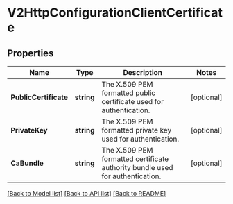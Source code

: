 # V2HttpConfigurationClientCertificate

## Properties

Name | Type | Description | Notes
------------ | ------------- | ------------- | -------------
**PublicCertificate** | **string** | The X.509 PEM formatted public certificate used for authentication. | [optional] 
**PrivateKey** | **string** | The X.509 PEM formatted private key used for authentication. | [optional] 
**CaBundle** | **string** | The X.509 PEM formatted certificate authority bundle used for authentication. | [optional] 

[[Back to Model list]](../README.md#documentation-for-models) [[Back to API list]](../README.md#documentation-for-api-endpoints) [[Back to README]](../README.md)


